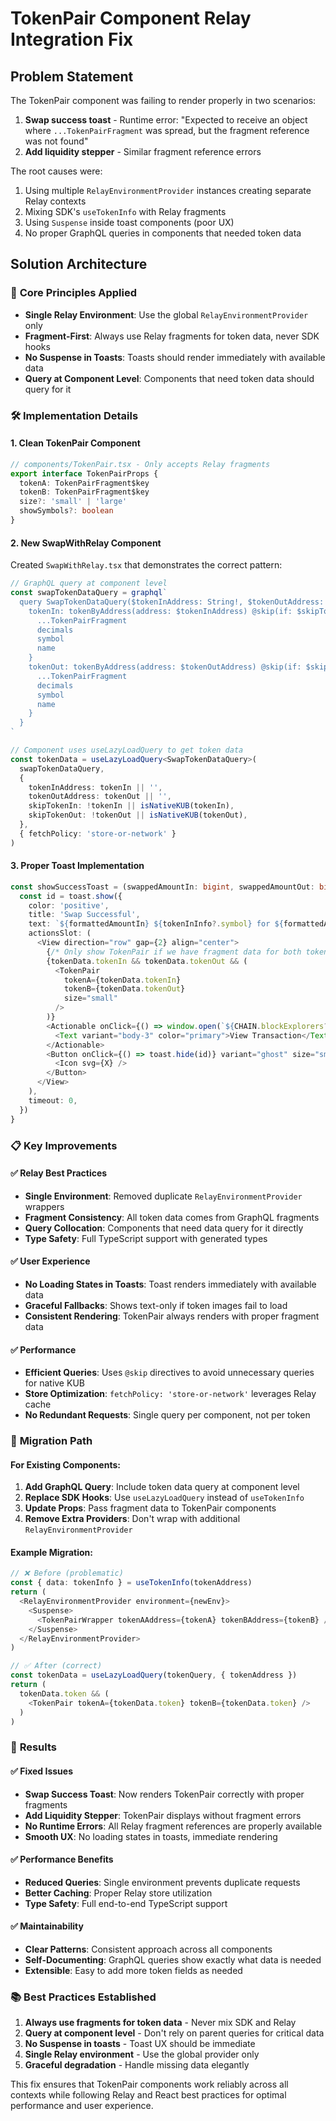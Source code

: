 # TokenPair Component Relay Integration Fix

## Problem Statement

The TokenPair component was failing to render properly in two scenarios:
1. **Swap success toast** - Runtime error: "Expected to receive an object where `...TokenPairFragment` was spread, but the fragment reference was not found"
2. **Add liquidity stepper** - Similar fragment reference errors

The root causes were:
1. Using multiple `RelayEnvironmentProvider` instances creating separate Relay contexts
2. Mixing SDK's `useTokenInfo` with Relay fragments 
3. Using `Suspense` inside toast components (poor UX)
4. No proper GraphQL queries in components that needed token data

## Solution Architecture

### 🔧 **Core Principles Applied**
- **Single Relay Environment**: Use the global `RelayEnvironmentProvider` only
- **Fragment-First**: Always use Relay fragments for token data, never SDK hooks
- **No Suspense in Toasts**: Toasts should render immediately with available data
- **Query at Component Level**: Components that need token data should query for it

### 🛠 **Implementation Details**

#### 1. **Clean TokenPair Component**
```typescript
// components/TokenPair.tsx - Only accepts Relay fragments
export interface TokenPairProps {
  tokenA: TokenPairFragment$key
  tokenB: TokenPairFragment$key
  size?: 'small' | 'large'
  showSymbols?: boolean
}
```

#### 2. **New SwapWithRelay Component**
Created `SwapWithRelay.tsx` that demonstrates the correct pattern:

```typescript
// GraphQL query at component level
const swapTokenDataQuery = graphql`
  query SwapTokenDataQuery($tokenInAddress: String!, $tokenOutAddress: String!, $skipTokenIn: Boolean!, $skipTokenOut: Boolean!) {
    tokenIn: tokenByAddress(address: $tokenInAddress) @skip(if: $skipTokenIn) {
      ...TokenPairFragment
      decimals
      symbol  
      name
    }
    tokenOut: tokenByAddress(address: $tokenOutAddress) @skip(if: $skipTokenOut) {
      ...TokenPairFragment
      decimals
      symbol
      name  
    }
  }
`

// Component uses useLazyLoadQuery to get token data
const tokenData = useLazyLoadQuery<SwapTokenDataQuery>(
  swapTokenDataQuery,
  {
    tokenInAddress: tokenIn || '',
    tokenOutAddress: tokenOut || '',
    skipTokenIn: !tokenIn || isNativeKUB(tokenIn),
    skipTokenOut: !tokenOut || isNativeKUB(tokenOut),
  },
  { fetchPolicy: 'store-or-network' }
)
```

#### 3. **Proper Toast Implementation**
```typescript
const showSuccessToast = (swappedAmountIn: bigint, swappedAmountOut: bigint, txHash: string) => {
  const id = toast.show({
    color: 'positive',
    title: 'Swap Successful',
    text: `${formattedAmountIn} ${tokenInInfo?.symbol} for ${formattedAmountOut} ${tokenOutInfo?.symbol}`,
    actionsSlot: (
      <View direction="row" gap={2} align="center">
        {/* Only show TokenPair if we have fragment data for both tokens */}
        {tokenData.tokenIn && tokenData.tokenOut && (
          <TokenPair
            tokenA={tokenData.tokenIn}
            tokenB={tokenData.tokenOut}
            size="small"
          />
        )}
        <Actionable onClick={() => window.open(`${CHAIN.blockExplorers?.default.url}/tx/${txHash}`, '_blank')}>
          <Text variant="body-3" color="primary">View Transaction</Text>
        </Actionable>
        <Button onClick={() => toast.hide(id)} variant="ghost" size="small">
          <Icon svg={X} />
        </Button>
      </View>
    ),
    timeout: 0,
  })
}
```

### 📋 **Key Improvements**

#### ✅ **Relay Best Practices**
- **Single Environment**: Removed duplicate `RelayEnvironmentProvider` wrappers
- **Fragment Consistency**: All token data comes from GraphQL fragments
- **Query Collocation**: Components that need data query for it directly
- **Type Safety**: Full TypeScript support with generated types

#### ✅ **User Experience**
- **No Loading States in Toasts**: Toast renders immediately with available data
- **Graceful Fallbacks**: Shows text-only if token images fail to load
- **Consistent Rendering**: TokenPair always renders with proper fragment data

#### ✅ **Performance**
- **Efficient Queries**: Uses `@skip` directives to avoid unnecessary queries for native KUB
- **Store Optimization**: `fetchPolicy: 'store-or-network'` leverages Relay cache
- **No Redundant Requests**: Single query per component, not per token

### 🔄 **Migration Path**

#### For Existing Components:
1. **Add GraphQL Query**: Include token data query at component level
2. **Replace SDK Hooks**: Use `useLazyLoadQuery` instead of `useTokenInfo`
3. **Update Props**: Pass fragment data to TokenPair components
4. **Remove Extra Providers**: Don't wrap with additional `RelayEnvironmentProvider`

#### Example Migration:
```typescript
// ❌ Before (problematic)
const { data: tokenInfo } = useTokenInfo(tokenAddress)
return (
  <RelayEnvironmentProvider environment={newEnv}>
    <Suspense>
      <TokenPairWrapper tokenAAddress={tokenA} tokenBAddress={tokenB} />
    </Suspense>
  </RelayEnvironmentProvider>
)

// ✅ After (correct)
const tokenData = useLazyLoadQuery(tokenQuery, { tokenAddress })
return (
  tokenData.token && (
    <TokenPair tokenA={tokenData.token} tokenB={tokenData.token} />
  )
)
```

### 🎯 **Results**

#### ✅ **Fixed Issues**
- **Swap Success Toast**: Now renders TokenPair correctly with proper fragments
- **Add Liquidity Stepper**: TokenPair displays without fragment errors
- **No Runtime Errors**: All Relay fragment references are properly available
- **Smooth UX**: No loading states in toasts, immediate rendering

#### ✅ **Performance Benefits**
- **Reduced Queries**: Single environment prevents duplicate requests
- **Better Caching**: Proper Relay store utilization
- **Type Safety**: Full end-to-end TypeScript support

#### ✅ **Maintainability**
- **Clear Patterns**: Consistent approach across all components
- **Self-Documenting**: GraphQL queries show exactly what data is needed
- **Extensible**: Easy to add more token fields as needed

### 📚 **Best Practices Established**

1. **Always use fragments for token data** - Never mix SDK and Relay
2. **Query at component level** - Don't rely on parent queries for critical data
3. **No Suspense in toasts** - Toast UX should be immediate
4. **Single Relay environment** - Use the global provider only
5. **Graceful degradation** - Handle missing data elegantly

This fix ensures that TokenPair components work reliably across all contexts while following Relay and React best practices for optimal performance and user experience. 